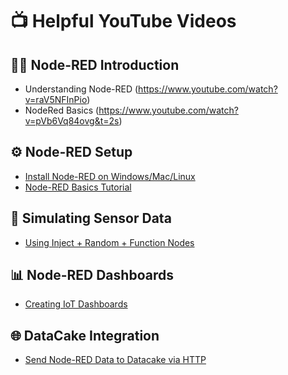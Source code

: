 # 📺 Helpful YouTube Videos

## 🧑‍💻 Node-RED Introduction
- Understanding Node-RED (https://www.youtube.com/watch?v=raV5NFInPio)
- NodeRed Basics (https://www.youtube.com/watch?v=pVb6Vq84ovg&t=2s)

## ⚙️ Node-RED Setup
- [Install Node-RED on Windows/Mac/Linux](https://www.youtube.com/watch?v=N-pmFf0vLHg)
- [Node-RED Basics Tutorial](https://www.youtube.com/watch?v=ksGeUDGI3dk)

## 🧪 Simulating Sensor Data
- [Using Inject + Random + Function Nodes](https://www.youtube.com/watch?v=J7PeGyP5jLQ)

## 📊 Node-RED Dashboards
- [Creating IoT Dashboards](https://www.youtube.com/watch?v=ksGeUDGI3dk&t=407s)

## 🌐 DataCake Integration
- [Send Node-RED Data to Datacake via HTTP](https://www.youtube.com/watch?v=fpgZ1ZBMhAE)
